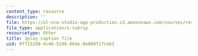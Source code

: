 ```yaml
---
content_type: resource
description: ''
file: https://ol-ocw-studio-app-production.s3.amazonaws.com/courses/res-ec-001-exploring-fairness-in-machine-learning-for-international-development-spring-2020/0ff152d84c465246864e0e060f17ceb3_Nc2qMVsHkgc.vtt
file_type: application/x-subrip
resourcetype: Other
title: 3play caption file
uid: 0ff152d8-4c46-5246-864e-0e060f17ceb3
---
```

